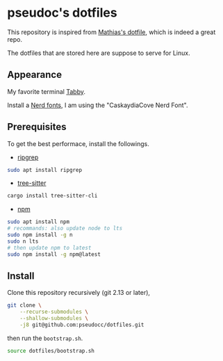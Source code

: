 # pseudoc's dotfiles

This repository is inspired from
[Mathias's dotfile](https://github.com/mathiasbynens/dotfiles),
which is indeed a great repo.

The dotfiles that are stored here are suppose to serve for Linux.

## Appearance

My favorite terminal [Tabby](https://github.com/eugeny/tabby).

Install a [Nerd fonts](https://www.nerdfonts.com/font-downloads),
I am using the "CaskaydiaCove Nerd Font".

## Prerequisites

To get the best performace, install the followings.

- [ripgrep](https://github.com/BurntSushi/ripgrep)

```bash
sudo apt install ripgrep
```

- [tree-sitter](https://github.com/tree-sitter/tree-sitter)

```bash
cargo install tree-sitter-cli
```

- [npm](https://github.com/npm/cli)

```bash
sudo apt install npm
# recommands: also update node to lts
sudo npm install -g n
sudo n lts
# then update npm to latest
sudo npm install -g npm@latest
```

## Install

Clone this repository recursively (git 2.13 or later),
```bash
git clone \
    --recurse-submodules \
    --shallow-submodules \
    -j8 git@github.com:pseudocc/dotfiles.git
```

then run the `bootstrap.sh`.
```bash
source dotfiles/bootstrap.sh
```
